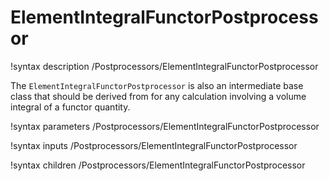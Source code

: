 # ElementIntegralFunctorPostprocessor

!syntax description /Postprocessors/ElementIntegralFunctorPostprocessor

The `ElementIntegralFunctorPostprocessor` is also an intermediate base class
that should be derived from for any calculation involving
a volume integral of a functor quantity.

!syntax parameters /Postprocessors/ElementIntegralFunctorPostprocessor

!syntax inputs /Postprocessors/ElementIntegralFunctorPostprocessor

!syntax children /Postprocessors/ElementIntegralFunctorPostprocessor

